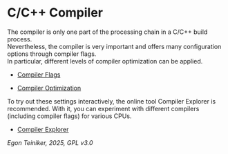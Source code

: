 # C/C++ Compiler

The compiler is only one part of the processing chain in a C/C++ build process.  
Nevertheless, the compiler is very important and offers many configuration 
options through compiler flags.  
In particular, different levels of compiler optimization can be applied.

* [Compiler Flags](compiler-flags/README.md)

* [Compiler Optimization](compiler-optimization/README.md)


To try out these settings interactively, the online tool Compiler Explorer is 
recommended. With it, you can experiment with different compilers (including 
compiler flags) for various CPUs.

* [Compiler Explorer](compiler-explorer/)


*Egon Teiniker, 2025, GPL v3.0*